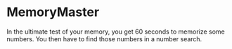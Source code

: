 # MemoryMaster

In the ultimate test of your memory, you get 60 seconds to memorize some numbers. You then have to find those numbers in a number search. 
